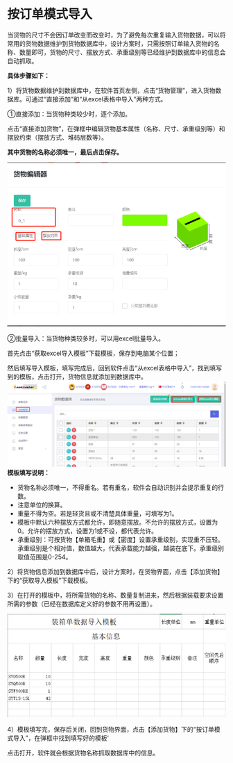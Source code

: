 # 按订单模式导入

当货物的尺寸不会因订单改变而改变时，为了避免每次重复输入货物数据，可以将常用的货物数据维护到货物数据库中，设计方案时，只需按照订单输入货物的名称、数量即可，货物的尺寸、摆放方式、承重级别等已经维护到数据库中的信息会自动抓取。

**具体步骤如下：**

1）将货物数据维护到数据库中，在软件首页左侧，点击“货物管理”，进入货物数据库。可通过“直接添加”和“从excel表格中导入”两种方式。

①直接添加：当货物种类较少时，逐个添加。

点击“直接添加货物”，在弹框中编辑货物基本属性（名称、尺寸、承重级别等）和摆放约束（摆放方式、堆码层数等）。

**其中货物的名称必须唯一，最后点击保存。**

![](/.gitbook/assets/28B.png)

②批量导入：当货物种类较多时，可以用excel批量导入。

首先点击“获取excel导入模板”下载模板，保存到电脑某个位置；

然后填写导入模板，填写完成后，回到软件点击“从excel表格中导入”，找到填写到的模板，点击打开，货物信息就添加到数据库中。![](/.gitbook/assets/30A.png)**模板填写说明：**

* 货物名称必须唯一，不得重名。若有重名，软件会自动识别并会提示重复的行数。
* 注意单位的换算。
* 重量不得为空。若是轻货且或不清楚具体重量，可填写为1。
* 模板中默认六种摆放方式都允许，即随意摆放。不允许的摆放方式，设置为0。允许的摆放方式，设置为1或不设，都代表允许。
* 承重级别：可按货物【单箱毛重】或【密度】设置承重级别，实现重不压轻。承重级别是个相对值，数值越大，代表承载能力越强，越装在底下。承重级别取值范围是0-254。

2）将货物信息添加到数据库中后，设计方案时，在货物界面，点击【添加货物】下的“获取导入模板”下载模板。

3）在打开的模板中，将所需货物的名称、数量复制进来，然后根据装载要求设置所需的参数（已经在数据库定义好的参数不用再设置）。

![](/.gitbook/assets/31A.png)

4）模板填写完，保存后关闭，回到货物界面，点击【添加货物】下的“按订单模式导入”，在弹框中找到填写好的模板‘

点击打开，软件就会根据货物名称抓取数据库中的信息。

